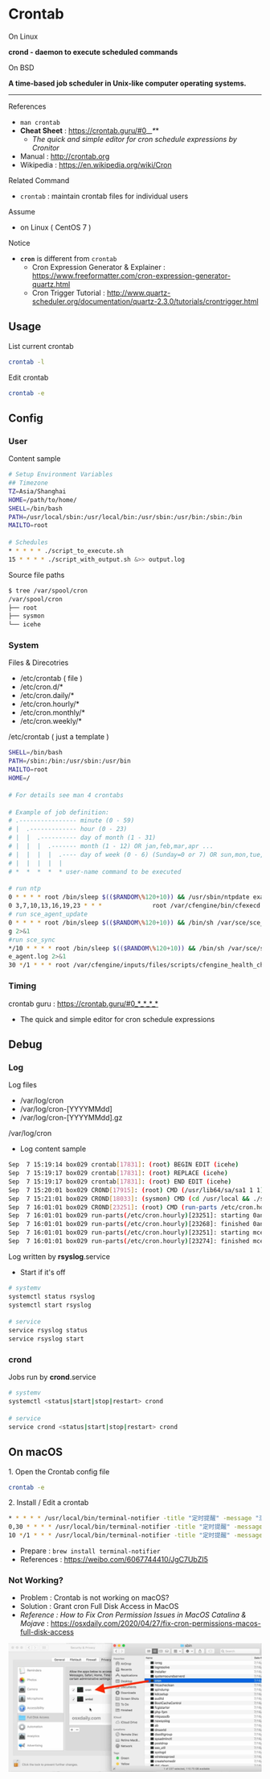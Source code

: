 # Crontab

On Linux

**crond - daemon to execute scheduled commands**

On BSD

**A time-based job scheduler in Unix-like computer operating systems.**

---

References

- `man crontab`
- **Cheat Sheet** : https://crontab.guru/#0_*_*_*_*
    - _The quick and simple editor for cron schedule expressions by Cronitor_
- Manual : http://crontab.org
- Wikipedia : https://en.wikipedia.org/wiki/Cron

Related Command

- `crontab` : maintain crontab files for individual users

Assume

- on Linux ( CentOS 7 )

Notice

- **`cron`** is different from `crontab`
    - Cron Expression Generator & Explainer : https://www.freeformatter.com/cron-expression-generator-quartz.html
    - Cron Trigger Tutorial : http://www.quartz-scheduler.org/documentation/quartz-2.3.0/tutorials/crontrigger.html

## Usage

List current crontab

```bash
crontab -l
```

Edit crontab

```bash
crontab -e
```

## Config

### User

Content sample

```bash
# Setup Environment Variables
## Timezone
TZ=Asia/Shanghai
HOME=/path/to/home/
SHELL=/bin/bash
PATH=/usr/local/sbin:/usr/local/bin:/usr/sbin:/usr/bin:/sbin:/bin
MAILTO=root

# Schedules
* * * * * ./script_to_execute.sh
15 * * * * ./script_with_output.sh &>> output.log
```

Source file paths

```bash
$ tree /var/spool/cron
/var/spool/cron
├── root
├── sysmon
└── icehe
```

### System

Files & Direcotries

- /etc/crontab ( file )
- /etc/cron.d/*
- /etc/cron.daily/*
- /etc/cron.hourly/*
- /etc/cron.monthly/*
- /etc/cron.weekly/*

/etc/crontab ( just a template )

```bash
SHELL=/bin/bash
PATH=/sbin:/bin:/usr/sbin:/usr/bin
MAILTO=root
HOME=/

# For details see man 4 crontabs

# Example of job definition:
# .---------------- minute (0 - 59)
# |  .------------- hour (0 - 23)
# |  |  .---------- day of month (1 - 31)
# |  |  |  .------- month (1 - 12) OR jan,feb,mar,apr ...
# |  |  |  |  .---- day of week (0 - 6) (Sunday=0 or 7) OR sun,mon,tue,wed,thu,fri,sat
# |  |  |  |  |
# *  *  *  *  * user-name command to be executed

# run ntp
0 * * * * root /bin/sleep $(($RANDOM\%120+10)) && /usr/sbin/ntpdate example.com.cn > /dev/null
0 3,7,10,13,16,19,23 * * *              root /var/cfengine/bin/cfexecd
# run sce_agent_update
0 * * * * root /bin/sleep $(($RANDOM\%120+10)) && /bin/sh /var/sce/sce_agent_update.sh >> /var/log/sce/sce_agent.lo
g 2>&1
#run sce_sync
*/10 * * * * root /bin/sleep $(($RANDOM\%120+10)) && /bin/sh /var/sce/sce_agent/jobs/sce_sync.sh >> /var/log/sce/sc
e_agent.log 2>&1
30 */1 * * * root /var/cfengine/inputs/files/scripts/cfengine_health_check.sh
```

### Timing

crontab guru : <https://crontab.guru/#0_*_*_*_*>

- The quick and simple editor for cron schedule expressions

## Debug

### Log

Log files

- /var/log/cron
- /var/log/cron-[YYYYMMdd]
- /var/log/cron-[YYYYMMdd].gz

/var/log/cron

- Log content sample

```bash
Sep  7 15:19:14 box029 crontab[17831]: (root) BEGIN EDIT (icehe)
Sep  7 15:19:17 box029 crontab[17831]: (root) REPLACE (icehe)
Sep  7 15:19:17 box029 crontab[17831]: (root) END EDIT (icehe)
Sep  7 15:20:01 box029 CROND[17915]: (root) CMD (/usr/lib64/sa/sa1 1 1)
Sep  7 15:21:01 box029 CROND[18033]: (sysmon) CMD (cd /usr/local && ./send.sh >/dev/null 2>&1)
Sep  7 16:01:01 box029 CROND[23251]: (root) CMD (run-parts /etc/cron.hourly)
Sep  7 16:01:01 box029 run-parts(/etc/cron.hourly)[23251]: starting 0anacron
Sep  7 16:01:01 box029 run-parts(/etc/cron.hourly)[23268]: finished 0anacron
Sep  7 16:01:01 box029 run-parts(/etc/cron.hourly)[23251]: starting mcelog.cron
Sep  7 16:01:01 box029 run-parts(/etc/cron.hourly)[23274]: finished mcelog.cron
```

Log written by **rsyslog**.service

- Start if it's off

```bash
# systemv
systemctl status rsyslog
systemctl start rsyslog

# service
service rsyslog status
service rsyslog start
```

### crond

Jobs run by **crond**.service

```bash
# systemv
systemctl <status|start|stop|restart> crond

# service
service crond <status|start|stop|restart> crond
```

## On macOS

1\. Open the Crontab config file

```bash
crontab -e
```

2\. Install / Edit a crontab

```bash
* * * * * /usr/local/bin/terminal-notifier -title "定时提醒" -message "测试每分钟弹浮窗" -ignoreDnD -group 1
0,30 * * * * /usr/local/bin/terminal-notifier -title "定时提醒" -message "该喝水了～" -ignoreDnD -group 1
10 */1 * * * /usr/local/bin/terminal-notifier -title "定时提醒" -message "该活动颈椎了～" -ignoreDnD -group 2 ​​​
```

- Prepare : `brew install terminal-notifier`
- References : https://weibo.com/6067744410/JgC7UbZI5

### Not Working?

- Problem : Crontab is not working on macOS?
- Solution : Grant cron Full Disk Access in MacOS
- _Reference : How to Fix Cron Permission Issues in MacOS Catalina & Mojave_ : https://osxdaily.com/2020/04/27/fix-cron-permissions-macos-full-disk-access

![allow-cron-full-disk-access-mac.jpg](_images/allow-cron-full-disk-access-mac.jpg)
